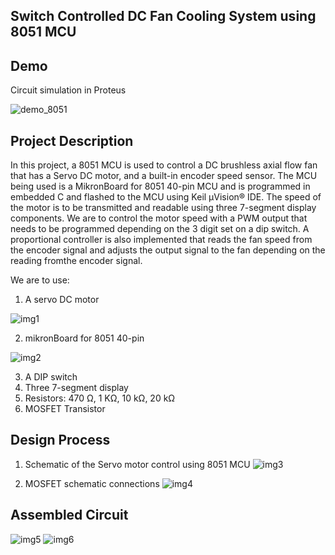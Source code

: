 ## Switch Controlled DC Fan Cooling System using 8051 MCU

## Demo 
Circuit simulation in Proteus

![demo_8051](https://user-images.githubusercontent.com/86879362/212532437-9e031289-e8f6-41c4-9515-b6df10e35463.gif)


## Project Description
In this project, a 8051 MCU is used to control a DC brushless axial flow fan that has a Servo DC motor, and a built-in encoder speed sensor. The MCU being
used is a MikronBoard for 8051 40-pin MCU and is programmed in embedded C and flashed to the MCU using Keil µVision® IDE. The speed of the motor is to be 
transmitted and readable using three 7-segment display components. We are to control the motor speed with a PWM output that needs to be programmed 
depending on the 3 digit set on a dip switch. A proportional controller is also implemented that reads the fan speed from the encoder signal and adjusts 
the output signal to the fan depending on the reading fromthe encoder signal.

We are to use:
1. A servo DC motor

![img1](https://user-images.githubusercontent.com/86879362/212532778-7460f8b9-8931-49ba-a97a-77940863074e.jpg)


2. mikronBoard for 8051 40-pin


![img2](https://user-images.githubusercontent.com/86879362/212532783-69f76e3f-ae53-49ed-80e3-7aaa78b0cc26.jpg)

3. A DIP switch
4. Three 7-segment display
5. Resistors: 470 Ω, 1 KΩ, 10 kΩ, 20 kΩ
6. MOSFET Transistor


## Design Process
1. Schematic of the Servo motor control using 8051 MCU
![img3](https://user-images.githubusercontent.com/86879362/212532856-e43f249d-4292-4c44-8084-87105a3dfebf.jpg)

2. MOSFET schematic connections
![img4](https://user-images.githubusercontent.com/86879362/212532874-4f9a38aa-4de9-44fc-94be-11f10f1c8549.jpg)


## Assembled Circuit
![img5](https://user-images.githubusercontent.com/86879362/212533107-854ce0c3-1ed2-4031-b0a8-79ef60155c30.jpg)
![img6](https://user-images.githubusercontent.com/86879362/212533115-f290db8f-d423-41e5-b92a-791ff920772e.jpg)

